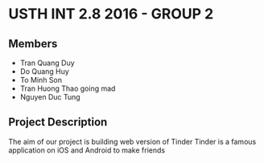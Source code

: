 # USTH INT 2.8 2016 - GROUP 2 
## Members
* Tran Quang Duy
* Do Quang Huy
* To Minh Son
* Tran Huong Thao going mad
* Nguyen Duc Tung

## Project Description
The aim of our project is building web version of Tinder
Tinder is a famous application on iOS and Android to make friends
